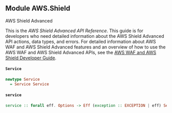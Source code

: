 ## Module AWS.Shield

<fullname>AWS Shield Advanced</fullname> <p>This is the <i>AWS Shield Advanced API Reference</i>. This guide is for developers who need detailed information about the AWS Shield Advanced API actions, data types, and errors. For detailed information about AWS WAF and AWS Shield Advanced features and an overview of how to use the AWS WAF and AWS Shield Advanced APIs, see the <a href="http://docs.aws.amazon.com/waf/latest/developerguide/">AWS WAF and AWS Shield Developer Guide</a>.</p>

#### `Service`

``` purescript
newtype Service
  = Service Service
```

#### `service`

``` purescript
service :: forall eff. Options -> Eff (exception :: EXCEPTION | eff) Service
```


